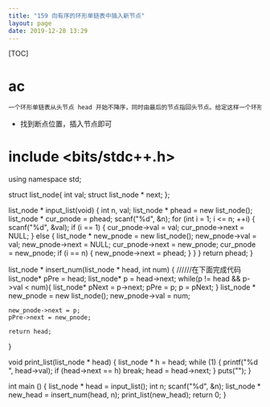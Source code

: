 ```yaml
---
title: "159 向有序的环形单链表中插入新节点"
layout: page
date: 2019-12-28 13:29
---
```


[TOC]

# ac

```java
一个环形单链表从头节点 head 开始不降序，同时由最后的节点指回头节点。给定这样一个环形单链表的头节点 head 和 一个整数 num， 请生成节点值为 num 的新节点，并插入到这个环形链表中，保证调整后的链表依然有序。
```

* 找到断点位置，插入节点即可

# include <bits/stdc++.h>
using namespace std;

struct list_node{
    int val;
    struct list_node * next;
};


list_node * input_list(void)
{
    int n, val;
    list_node * phead = new list_node();
    list_node * cur_pnode = phead;
    scanf("%d", &n);
    for (int i = 1; i <= n; ++i) {
        scanf("%d", &val);
        if (i == 1) {
            cur_pnode->val = val;
            cur_pnode->next = NULL;
        }
        else {
            list_node * new_pnode = new list_node();
            new_pnode->val = val;
            new_pnode->next = NULL;
            cur_pnode->next = new_pnode;
            cur_pnode = new_pnode;
            if (i == n) {
                new_pnode->next = phead;
            }
        }
    }
    return phead;
}


list_node * insert_num(list_node * head, int num)
{
    //////在下面完成代码
    list_node* pPre = head;
    list_node* p = head->next;
    while(p != head && p->val < num){
        list_node* pNext = p->next;
        pPre = p;
        p = pNext;
    }
    list_node * new_pnode = new list_node();
    new_pnode->val = num;

    new_pnode->next = p;
    pPre->next = new_pnode;

    return head;
}


void print_list(list_node * head)
{
    list_node * h = head;
    while (1) {
        printf("%d ", head->val);
        if (head->next == h) break;
        head = head->next;
    }
    puts("");
}


int main ()
{
    list_node * head = input_list();
    int n;
    scanf("%d", &n);
    list_node * new_head = insert_num(head, n);
    print_list(new_head);
    return 0;
}
```
